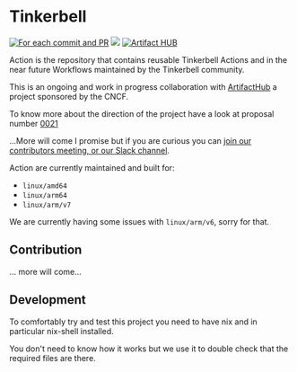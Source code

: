 # Tinkerbell

[![For each commit and
PR](https://github.com/gianarb/actions/workflows/For%20each%20commit%20and%20PR/badge.svg)](https://github.com/gianarb/actions/actions?query=workflow%3A%22For+each+commit+and+PR%22)
![](https://img.shields.io/badge/Stability-Experimental-red.svg)
[![Artifact HUB](https://img.shields.io/endpoint?url=https://artifacthub.io/badge/repository/tinkerbell-community)](https://artifacthub.io/packages/search?repo=tinkerbell-community)

Action is the repository that contains reusable Tinkerbell Actions and in the
near future Workflows maintained by the Tinkerbell community.

This is an ongoing and work in progress collaboration with
[ArtifactHub](https://artifacthub.io) a project sponsored by the CNCF.

To know more about the direction of the project have a look at proposal number
[0021](https://github.com/tinkerbell/proposals/blob/master/proposals/0021/README.md)

...More will come I promise but if you are curious you can [join our contributors
meeting, or our Slack channel](https://tinkerbell.org/community/).

Action are currently maintained and built for:

-   `linux/amd64`
-   `linux/arm64`
-   `linux/arm/v7`

We are currently having some issues with `linux/arm/v6`, sorry for that.

## Contribution

... more will come...

## Development

To comfortably try and test this project you need to have nix and in particular
nix-shell installed.

You don't need to know how it works but we use it to double check that the
required files are there.
